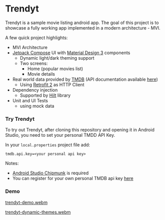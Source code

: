 # Trendyt

Trendyt is a sample movie listing android app. The goal of this project is to showcase a fully working app implemented in a modern architecture - MVI.

A few quick project highlights:
- MVI Architecture
- [Jetpack Compose](https://developer.android.com/jetpack/compose) UI with [Material Design 3](https://m3.material.io/) components
	- Dynamic light/dark theming support
	- Two screens:
		- Home (popular movies list)
		- Movie details
- Real world data provided by [TMDB](https://www.themoviedb.org/) (API documentation available [here](https://developers.themoviedb.org/3/getting-started/introduction))
	- Using [Retrofit 2](https://square.github.io/retrofit/) as HTTP Client
- Dependency injection
	- Supported by [Hilt](https://developer.android.com/training/dependency-injection/hilt-android) library
- Unit and UI Tests
	- using mock data

### Try Trendyt

To try out Trendyt, after cloning this repository and opening it in Android Studio, you need to set your personal TMDD API Key.

In your `local.properties` project file add:
```
tmdb.api.key=<your personal api key>
```

Notes:
- [Android Studio Chipmunk](https://developer.android.com/studio) is required
- You can register for your own personal TMDB api key [here](https://developers.themoviedb.org/3/getting-started/introduction)

### Demo

[trendyt-demo.webm](https://user-images.githubusercontent.com/3785821/188210161-e2dcb2a9-7a37-4f20-bc08-a98bf2e9fc7b.webm)

[trendyt-dynamic-themes.webm](https://user-images.githubusercontent.com/3785821/188213172-2b5b62db-5222-400e-b46c-d82553bcefcd.webm)
